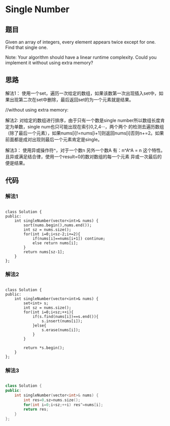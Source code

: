 # Single Number


## 题目

Given an array of integers, every element appears twice except for one. Find that single one.

Note:
Your algorithm should have a linear runtime complexity. Could you implement it without using extra memory?

## 思路

解法1： 使用一个set，遍历一次给定的数组，如果该数第一次出现插入set中，如果出现第二次在set中删除，最后返回set的为一个元素就是结果。

//without using extra memory:

解法2:  对给定的数组进行排序，由于只有一个数是single number所以数组长度肯定为单数，single num也只可能出现在索引0,2,4···，两个两个
的检测去遍历数组（除了最后一个元素），如果nums[i]!=nums[i+1]则返回nums[i]否则n+=2。如果前面都是成对出现则最后一个元素肯定是single。

解法3： 使用异或操作符^，对于一个数n 另外一个数A 有：n^A^A = n 这个特性。且异或满足结合律，使用一个result=0的数对数组的每一个元素
异或一次最后的便是结果。


## 代码

### 解法1

```

class Solution {
public:
    int singleNumber(vector<int>& nums) {
        sort(nums.begin(),nums.end());
        int sz = nums.size();
        for(int i=0;i<sz-2;i+=2){
            if(nums[i]==nums[i+1]) continue;
            else return nums[i];
        }
        return nums[sz-1];
    }
};

```

### 解法2

```

class Solution {
public:
    int singleNumber(vector<int>& nums) {
        set<int> s;
        int sz = nums.size();
        for(int i=0;i<sz;++i){
            if(s.find(nums[i])==s.end()){
                s.insert(nums[i]);
            }else{
                s.erase(nums[i]);
            }
        }
               
        return *s.begin();
    }
};

```

### 解法3

```cpp

class Solution {
public:
    int singleNumber(vector<int>& nums) {
        int res=0,sz=nums.size();
        for(int i=0;i<sz;++i) res^=nums[i];
        return res; 
    }
}; 

```
